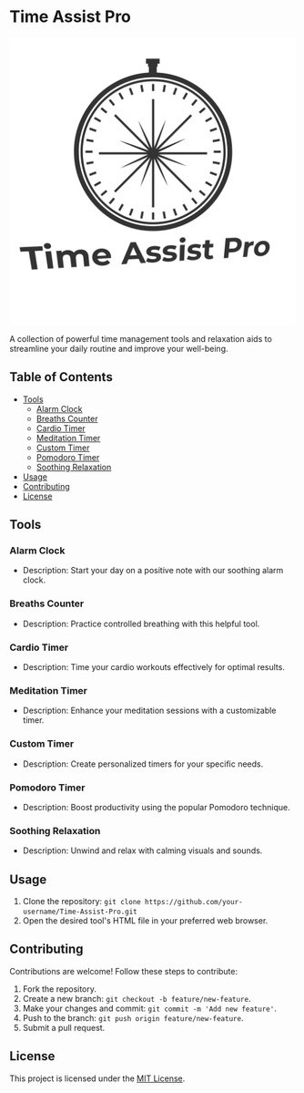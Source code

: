 # Time Assist Pro

![Time Assist Pro](/assets/img/time-assist-pro-logo.png)

A collection of powerful time management tools and relaxation aids to streamline your daily routine and improve your well-being.

## Table of Contents
- [Tools](#tools)
  - [Alarm Clock](#alarm-clock)
  - [Breaths Counter](#breaths-counter)
  - [Cardio Timer](#cardio-timer)
  - [Meditation Timer](#meditation-timer)
  - [Custom Timer](#custom-timer)
  - [Pomodoro Timer](#pomodoro-timer)
  - [Soothing Relaxation](#soothing-relaxation)
- [Usage](#usage)
- [Contributing](#contributing)
- [License](#license)

## Tools

### Alarm Clock
- Description: Start your day on a positive note with our soothing alarm clock.

### Breaths Counter
- Description: Practice controlled breathing with this helpful tool.

### Cardio Timer
- Description: Time your cardio workouts effectively for optimal results.

### Meditation Timer
- Description: Enhance your meditation sessions with a customizable timer.

### Custom Timer
- Description: Create personalized timers for your specific needs.

### Pomodoro Timer
- Description: Boost productivity using the popular Pomodoro technique.

### Soothing Relaxation
- Description: Unwind and relax with calming visuals and sounds.

## Usage

1. Clone the repository: `git clone https://github.com/your-username/Time-Assist-Pro.git`
2. Open the desired tool's HTML file in your preferred web browser.

## Contributing

Contributions are welcome! Follow these steps to contribute:
1. Fork the repository.
2. Create a new branch: `git checkout -b feature/new-feature`.
3. Make your changes and commit: `git commit -m 'Add new feature'`.
4. Push to the branch: `git push origin feature/new-feature`.
5. Submit a pull request.

## License

This project is licensed under the [MIT License](/LICENSE).
